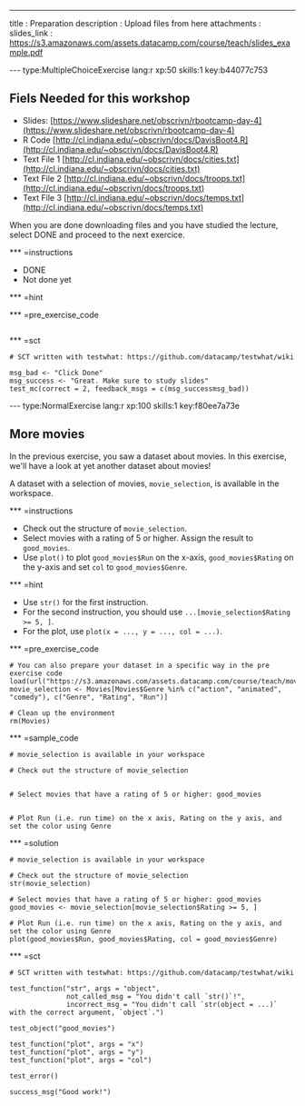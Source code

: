 ---
title       : Preparation
description : Upload files from here
attachments :
  slides_link : https://s3.amazonaws.com/assets.datacamp.com/course/teach/slides_example.pdf

--- type:MultipleChoiceExercise lang:r xp:50 skills:1 key:b44077c753
## Fiels Needed for this workshop

* Slides: [https://www.slideshare.net/obscrivn/rbootcamp-day-4](https://www.slideshare.net/obscrivn/rbootcamp-day-4)
* R Code [http://cl.indiana.edu/~obscrivn/docs/DavisBoot4.R](http://cl.indiana.edu/~obscrivn/docs/DavisBoot4.R)
* Text File 1 [http://cl.indiana.edu/~obscrivn/docs/cities.txt](http://cl.indiana.edu/~obscrivn/docs/cities.txt)
* Text File 2 [http://cl.indiana.edu/~obscrivn/docs/troops.txt](http://cl.indiana.edu/~obscrivn/docs/troops.txt)
* Text File 3 [http://cl.indiana.edu/~obscrivn/docs/temps.txt](http://cl.indiana.edu/~obscrivn/docs/temps.txt)

When you are done downloading files and you have studied the lecture, select DONE and proceed to the next exercice.

*** =instructions
- DONE
- Not done yet

*** =hint


*** =pre_exercise_code
```{r}

```

*** =sct
```{r}
# SCT written with testwhat: https://github.com/datacamp/testwhat/wiki

msg_bad <- "Click Done"
msg_success <- "Great. Make sure to study slides"
test_mc(correct = 2, feedback_msgs = c(msg_successmsg_bad))
```

--- type:NormalExercise lang:r xp:100 skills:1 key:f80ee7a73e
## More movies

In the previous exercise, you saw a dataset about movies. In this exercise, we'll have a look at yet another dataset about movies!

A dataset with a selection of movies, `movie_selection`, is available in the workspace.

*** =instructions
- Check out the structure of `movie_selection`.
- Select movies with a rating of 5 or higher. Assign the result to `good_movies`.
- Use `plot()` to  plot `good_movies$Run` on the x-axis, `good_movies$Rating` on the y-axis and set `col` to `good_movies$Genre`.

*** =hint
- Use `str()` for the first instruction.
- For the second instruction, you should use `...[movie_selection$Rating >= 5, ]`.
- For the plot, use `plot(x = ..., y = ..., col = ...)`.

*** =pre_exercise_code
```{r}
# You can also prepare your dataset in a specific way in the pre exercise code
load(url("https://s3.amazonaws.com/assets.datacamp.com/course/teach/movies.RData"))
movie_selection <- Movies[Movies$Genre %in% c("action", "animated", "comedy"), c("Genre", "Rating", "Run")]

# Clean up the environment
rm(Movies)
```

*** =sample_code
```{r}
# movie_selection is available in your workspace

# Check out the structure of movie_selection


# Select movies that have a rating of 5 or higher: good_movies


# Plot Run (i.e. run time) on the x axis, Rating on the y axis, and set the color using Genre

```

*** =solution
```{r}
# movie_selection is available in your workspace

# Check out the structure of movie_selection
str(movie_selection)

# Select movies that have a rating of 5 or higher: good_movies
good_movies <- movie_selection[movie_selection$Rating >= 5, ]

# Plot Run (i.e. run time) on the x axis, Rating on the y axis, and set the color using Genre
plot(good_movies$Run, good_movies$Rating, col = good_movies$Genre)
```

*** =sct
```{r}
# SCT written with testwhat: https://github.com/datacamp/testwhat/wiki

test_function("str", args = "object",
              not_called_msg = "You didn't call `str()`!",
              incorrect_msg = "You didn't call `str(object = ...)` with the correct argument, `object`.")

test_object("good_movies")

test_function("plot", args = "x")
test_function("plot", args = "y")
test_function("plot", args = "col")

test_error()

success_msg("Good work!")
```

